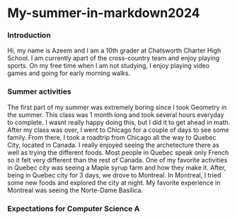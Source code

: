# My-summer-in-markdown2024


### Introduction

Hi, my name is Azeem and I am a 10th grader at Chatsworth Charter High School.
I am currently apart of the cross-country team and enjoy playing sports.
On my free time when I am not studying, I enjoy playing video games and going for early morning walks.

### Summer activities

The first part of my summer was extremely boring since I took Geometry in the summer.
This class was 1 month long and took several hours everyday to complete. 
I wasnt really happy doing this, but I did it to get ahead in math.
After my class was over, I went to Chicago for a couple of days to see some family.
From there, I took a roadtrip from Chicago all the way to Quebec City, located in Canada.
I really enjoyed seeing the archetecture there as well as trying the different foods.
Most people in Quebec speak only French so it felt very different than the rest of Canada.
One of my favorite activities in Quebec city was seeing a Maple syrup farm and how they make it.
After, being in Quebec city for 3 days, we drove to Montreal.
In Montreal, I tried some new foods and explored the city at night.
My favorite experience in Montreal was seeing the Norte-Dame Basilica.

### Expectations for Computer Science A








